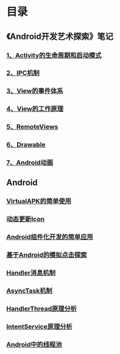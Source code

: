 # 目录

## 《Android开发艺术探索》笔记

### [1、Activity的生命周期和启动模式](《Android开发艺术探索》笔记/1、Activity的生命周期和启动模式.md)

### [2、IPC机制](《Android开发艺术探索》笔记/2、IPC机制.md)

### [3、View的事件体系](《Android开发艺术探索》笔记/3、View的事件体系.md)

### [4、View的工作原理](《Android开发艺术探索》笔记/4、View的工作原理.md)

### [5、RemoteViews](《Android开发艺术探索》笔记/5、RemoteViews.md)

### [6、Drawable](《Android开发艺术探索》笔记/6、Drawable.md)

### [7、Android动画](《Android开发艺术探索》笔记/7、Android动画.md)

## Android

### [VirtualAPK的简单使用](Android/VirtualAPK的简单使用.md)

### [动态更新Icon](Android/动态更新Icon.md)

### [Android组件化开发的简单应用](Android/Android组件化开发的简单应用.md)

### [基于Android的模拟点击探索](Android/基于Android的模拟点击探索.md)

### [Handler消息机制](Android/Handler消息机制.md)

### [AsyncTask机制](Android/AsyncTask机制.md)

### [HandlerThread原理分析](Android/HandlerThread原理分析.md)

### [IntentService原理分析](Android/IntentService原理分析.md)

### [Android中的线程池](Android/Android中的线程池.md)